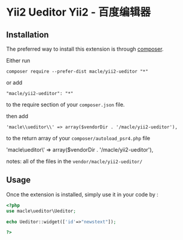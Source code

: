 Yii2 Ueditor
Yii2 - 百度编辑器
==============

Installation
------------

The preferred way to install this extension is through [composer](http://getcomposer.org/download/).

Either run

```
composer require --prefer-dist macle/yii2-ueditor "*"
```

or add

```
"macle/yii2-ueditor": "*"
```

to the require section of your `composer.json` file.

then add

```
'macle\\ueditor\\' => array($vendorDir . '/macle/yii2-ueditor'),
```

to the return array of your `composer/autoload_psr4.php` file

'macle\\ueditor\\' => array($vendorDir . '/macle/yii2-ueditor'),

notes: all of the files in the `vendor/macle/yii2-ueditor/` 

Usage
-----

Once the extension is installed, simply use it in your code by  :

```php
<?php
use macle\ueditor\Ueditor;

echo Ueditor::widget(['id'=>"newstext"]); 

?>
```